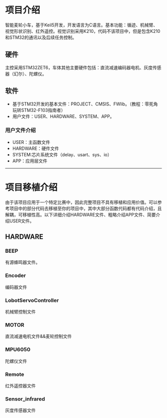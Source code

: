 # 项目介绍
智能麦轮小车，基于Keil5开发，开发语言为C语言。基本功能：循迹、机械臂、视觉形状识别、红外遥控。视觉识别采用K210，代码不该项目中，但是包含K210和STM32的通讯以及后续任务控制。
## 硬件
主控采用STM32ZET6，车体其他主要硬件包括：直流减速编码器电机、灰度传感器（幻尔）、陀螺仪。
## 软件
- 基于STM32开发的基本文件：PROJECT、CMSIS、FWlib。（教程：零死角玩转STM32-F103指南者）
- 用户文件：USER、HARDWARE、SYSTEM、APP。
### 用户文件介绍
- USER：主函数文件
- HARDWARE：硬件文件
- SYSTEM:芯片系统文件（delay、usart、sys、io）
- APP：应用层文件

---
# 项目移植介绍
由于该项目应用于一个特定比赛中，因此完整项目不具有移植和应用价值。可以参考项目中的部分代码去移植至你的项目中，其中大部分函数代码都有代码介绍，且解耦，可移植性高。以下详细介绍HARDWARE文件、粗略介绍APP文件、简要介绍USER文件。
## HARDWARE
### BEEP
有源蜂鸣器文件。
### Encoder
编码器文件
### LobotServoController
机械臂控制文件
### MOTOR
直流减速电机文件&&麦轮控制文件
### MPU6050
陀螺仪文件
### Remote
红外遥控器文件
### Sensor\_infrared
灰度传感器文件
